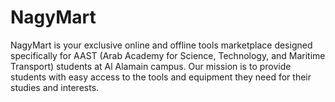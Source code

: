 # NagyMart
NagyMart is your exclusive online and offline tools marketplace designed specifically for AAST (Arab Academy for Science, Technology, and Maritime Transport) students at Al Alamain campus. Our mission is to provide students with easy access to the tools and equipment they need for their studies and interests.
